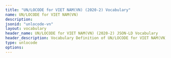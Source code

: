 ```yaml
---
title: "UN/LOCODE for VIET NAM(VN) (2020-2) Vocabulary"
name: UN/LOCODE for VIET NAM(VN) 
description: 
jsonid: "unlocode-vn"
layout: vocabulary
header_name: UN/LOCODE for VIET NAM(VN) (2020-2) JSON-LD Vocabulary
header_description: Vocabulary Definition of UN/LOCODE for VIET NAM(VN) (2020-2) semantics in HTML format. JSON-LD format is available at [unlocode-vn.jsonld](/vocabulary/unlocode-vn.jsonld)
type: unlocode
options:
---
```

